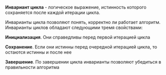 **Инвариант цикла** - логическое выражение, истинность которого сохраняется после каждой итерации цикла.

Инварианты цикла позволяют понять, корректно ли работает алгоритм. 
Инварианты циклов обладают следующими тремя свойствами: 

**Инициализация**. Они справедливы перед первой итерацией цикла

**Сохранение**. Если они истинны перед очередной итерацией цикла, то остаются истинны и после нее

**Завершение**. По завершении цикла инварианты позволяют убедиться в правильности алгоритма
